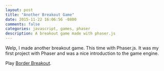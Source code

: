 ```yaml
---
layout: post
title: "Another Breakout Game"
date: 2015-11-22 16:06:56 -0800
comments: false
categories: javascript, games, phaser
description: A breakout game made with phaser.js
---
```


Welp, I made another breakout game. This time with Phaser.js. It was my first project with Phaser and was a nice introduction to the game engine.

Play <a href='/border-breakout/'>Border Breakout</a>.
